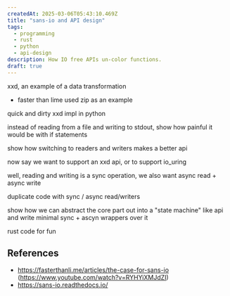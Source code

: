 ```yaml
---
createdAt: 2025-03-06T05:43:10.469Z
title: "sans-io and API design"
tags:
  - programming
  - rust
  - python
  - api-design
description: How IO free APIs un-color functions.
draft: true
---
```


xxd, an example of a data transformation

- faster than lime used zip as an example

quick and dirty xxd impl in python

instead of reading from a file and writing to stdout, show how painful it would
be with if statements

show how switching to readers and writers makes a better api

now say we want to support an xxd api, or to support io_uring

well, reading and writing is a sync operation, we also want async read + async
write

duplicate code with sync / async read/writers

show how we can abstract the core part out into a "state machine" like api and
write minimal sync + ascyn wrappers over it

rust code for fun

## References

- <https://fasterthanli.me/articles/the-case-for-sans-io>
  (<https://www.youtube.com/watch?v=RYHYiXMJdZI>)
- <https://sans-io.readthedocs.io/>
